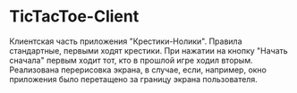 # TicTacToe-Client
Клиентская часть приложения "Крестики-Нолики". Правила стандартные, первыми ходят крестики. 
При нажатии на кнопку "Начать сначала" первым ходит тот, кто в прошлой игре ходил вторым. 
Реализована перерисовка экрана, в случае, если, например, окно приложения было перетащено за
границу экрана пользователя.
